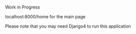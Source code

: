 Work in Progress

localhost:8000/home for the main page

Please note that you may need Django4 to run this application
